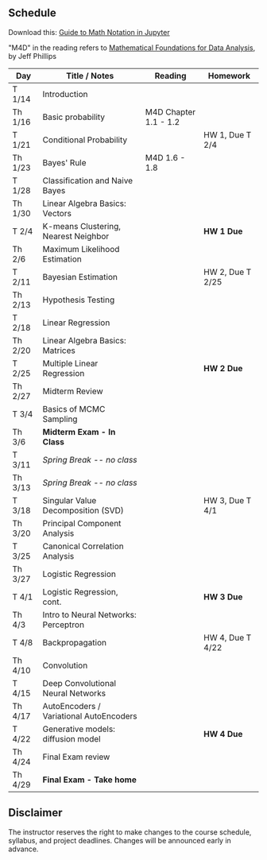 ## Schedule

Download this: [Guide to Math Notation in Jupyter](examples/MathNotationGuide.ipynb)

"M4D" in the reading refers to [Mathematical Foundations for Data Analysis](http://www.cs.utah.edu/~jeffp/M4D/M4D.html), by Jeff Phillips

| Day      | Title / Notes                                                      | Reading         | Homework                                   |
|----------|--------------------------------------------------------------------|-----------------|--------------------------------------------|
| T 1/14   | Introduction           |                      |                      |
| Th 1/16   | Basic probability                |  M4D Chapter 1.1 - 1.2   |                                      |
| T 1/21   | Conditional Probability |  | HW 1, Due T 2/4                            |
| Th 1/23   | Bayes' Rule         |  M4D 1.6 - 1.8    |           |
| T 1/28   | Classification and Naive Bayes              |    |                                            |
| Th 1/30    | Linear Algebra Basics: Vectors      |           |           |
| T 2/4    | K-means Clustering, Nearest Neighbor         |                 | **HW 1 Due**  |
| Th 2/6   | Maximum Likelihood Estimation       |
| T 2/11   | Bayesian Estimation     |               | HW 2, Due T 2/25 |
| Th 2/13   | Hypothesis Testing     |  |  |
| T 2/18   | Linear Regression       | |  |
| Th 2/20  | Linear Algebra Basics: Matrices | |  |
| T 2/25   | Multiple Linear Regression  |   |  **HW 2 Due**  |
| Th 2/27  | Midterm Review | | |
| T 3/4    | Basics of MCMC Sampling | | |
| Th 3/6   | **Midterm Exam - In Class**|   |   | 
| T 3/11   | *Spring Break -- no class*  |   |  |
| Th 3/13  | *Spring Break -- no class* |         |  |
| T 3/18   | Singular Value Decomposition (SVD) |  | HW 3, Due T 4/1 |
| Th 3/20   | Principal Component Analysis|  |  |
| T 3/25   | Canonical Correlation Analysis |  |  |
| Th 3/27    | Logistic Regression |  |  |
| T 4/1    | Logistic Regression, cont. |         | **HW 3 Due**|
| Th 4/3    | Intro to Neural Networks: Perceptron|   |        |
| T 4/8   | Backpropagation|         | HW 4, Due T 4/22   |
| Th 4/10   | Convolution |         |  |
| T 4/15   | Deep Convolutional Neural Networks |  | |
| Th 4/17   |  AutoEncoders / Variational AutoEncoders |    |   |
| T 4/22   | Generative models: diffusion model |   | **HW 4 Due**  |
| Th 4/24   | Final Exam review |   |   |
| Th 4/29   | **Final Exam - Take home** |   |   |


## Disclaimer

The instructor reserves the right to make changes to the course schedule, syllabus, and project deadlines. Changes will be announced early in advance.
